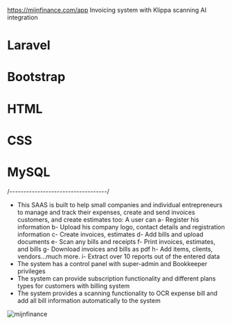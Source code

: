 https://mijnfinance.com/app
Invoicing system with Klippa scanning AI integration
# Laravel
# Bootstrap
# HTML
# CSS
# MySQL
/-----------------------------------/
-	This SAAS is built to help small companies and individual entrepreneurs to manage and track their expenses, create and send invoices customers, and create estimates too: A user can 
a-	Register his information 
b-	Upload his company logo, contact details and registration information
c-	Create invoices, estimates
d-	Add bills and upload documents 
e-	Scan any bills and receipts
f-	Print invoices, estimates, and bills
g-	Download invoices and bills as pdf
h-	Add items, clients, vendors…much more.
i-	Extract over 10 reports out of the entered data
-	The system has a control panel with super-admin and Bookkeeper privileges 
-	The system can provide subscription functionality and different plans types for customers with billing system
-	The system provides a scanning functionality to OCR expense bill and add all bill information automatically to the system


![mijnfinance](https://user-images.githubusercontent.com/35220325/189676374-3920a5b1-b403-4eae-bea3-874906fd8274.png)
